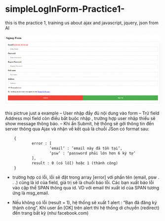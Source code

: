 # simpleLogInForm-Practice1-
this is the practice 1, training us about ajax and javascript, jquery, json from AI 

![Alt text](https://raw.githubusercontent.com/TuanNguyenVanAnh/simpleLogInForm-Practice1-/master/create-user-form-coach-js-01-850x384.png)

this pictrue just a example 
– User nhập đầy đủ nội dung vào form
– Trừ field Address mọi field còn điều bắt buộc nhập , trường hợp user nhập thiếu sẽ show message thông báo.
– Khi ấn Submit, hệ thống sẽ gởi thông tin đến server thông qua Ajax và nhận về kết quả là chuỗi JSon có format sau:


        { 
                error : [
                        ’email’ : ’email này đã tồn tại’,
                        ‘psw’ : ‘password phải lớn hơn 6 ký tự’
                ],
                result : 0 (có lỗi) hoặc 1 (thành công) 
        }   

+ trường hợp có lỗi, lỗi sẽ đặt trong array [error] với phần tên  (email, psw . . .) cũng là id của field, giá trị sẽ là chuổi báo lỗi. Các bạn xuất báo lỗi vào cặp thể SPAN thông qua id. VD với email thì xuất id của SPAN tương ứng là msg_email.

+ Nếu không có lỗi (result = 1), hệ thống sẽ xuất 1 alert : “Bạn đã đăng ký thành công”. Khi user ấn [OK] trên alert thì hệ thống di chuyển (redirect) đến trang bất kỳ (như facebook.com)
